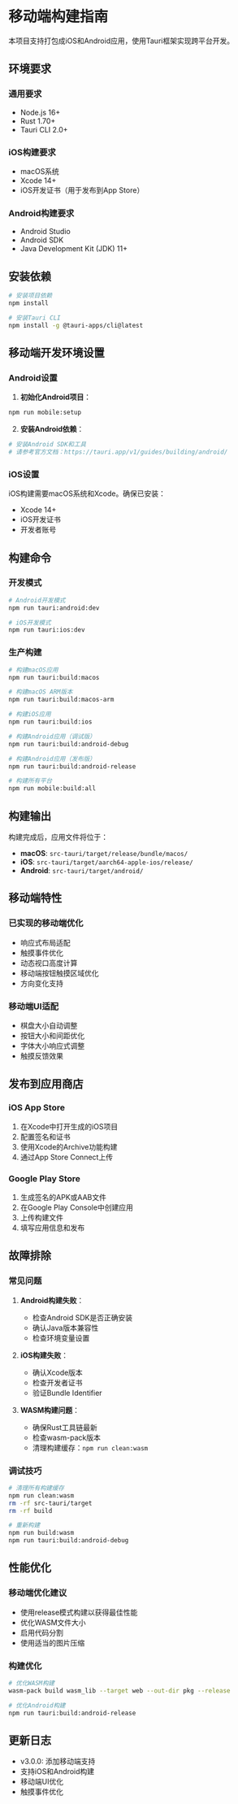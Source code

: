 # 移动端构建指南

本项目支持打包成iOS和Android应用，使用Tauri框架实现跨平台开发。

## 环境要求

### 通用要求
- Node.js 16+
- Rust 1.70+
- Tauri CLI 2.0+

### iOS构建要求
- macOS系统
- Xcode 14+
- iOS开发证书（用于发布到App Store）

### Android构建要求
- Android Studio
- Android SDK
- Java Development Kit (JDK) 11+

## 安装依赖

```bash
# 安装项目依赖
npm install

# 安装Tauri CLI
npm install -g @tauri-apps/cli@latest
```

## 移动端开发环境设置

### Android设置

1. **初始化Android项目**：
```bash
npm run mobile:setup
```

2. **安装Android依赖**：
```bash
# 安装Android SDK和工具
# 请参考官方文档：https://tauri.app/v1/guides/building/android/
```

### iOS设置

iOS构建需要macOS系统和Xcode。确保已安装：
- Xcode 14+
- iOS开发证书
- 开发者账号

## 构建命令

### 开发模式

```bash
# Android开发模式
npm run tauri:android:dev

# iOS开发模式
npm run tauri:ios:dev
```

### 生产构建

```bash
# 构建macOS应用
npm run tauri:build:macos

# 构建macOS ARM版本
npm run tauri:build:macos-arm

# 构建iOS应用
npm run tauri:build:ios

# 构建Android应用（调试版）
npm run tauri:build:android-debug

# 构建Android应用（发布版）
npm run tauri:build:android-release

# 构建所有平台
npm run mobile:build:all
```

## 构建输出

构建完成后，应用文件将位于：

- **macOS**: `src-tauri/target/release/bundle/macos/`
- **iOS**: `src-tauri/target/aarch64-apple-ios/release/`
- **Android**: `src-tauri/target/android/`

## 移动端特性

### 已实现的移动端优化
- 响应式布局适配
- 触摸事件优化
- 动态视口高度计算
- 移动端按钮触摸区域优化
- 方向变化支持

### 移动端UI适配
- 棋盘大小自动调整
- 按钮大小和间距优化
- 字体大小响应式调整
- 触摸反馈效果

## 发布到应用商店

### iOS App Store
1. 在Xcode中打开生成的iOS项目
2. 配置签名和证书
3. 使用Xcode的Archive功能构建
4. 通过App Store Connect上传

### Google Play Store
1. 生成签名的APK或AAB文件
2. 在Google Play Console中创建应用
3. 上传构建文件
4. 填写应用信息和发布

## 故障排除

### 常见问题

1. **Android构建失败**：
   - 检查Android SDK是否正确安装
   - 确认Java版本兼容性
   - 检查环境变量设置

2. **iOS构建失败**：
   - 确认Xcode版本
   - 检查开发者证书
   - 验证Bundle Identifier

3. **WASM构建问题**：
   - 确保Rust工具链最新
   - 检查wasm-pack版本
   - 清理构建缓存：`npm run clean:wasm`

### 调试技巧

```bash
# 清理所有构建缓存
npm run clean:wasm
rm -rf src-tauri/target
rm -rf build

# 重新构建
npm run build:wasm
npm run tauri:build:android-debug
```

## 性能优化

### 移动端优化建议
- 使用release模式构建以获得最佳性能
- 优化WASM文件大小
- 启用代码分割
- 使用适当的图片压缩

### 构建优化
```bash
# 优化WASM构建
wasm-pack build wasm_lib --target web --out-dir pkg --release

# 优化Android构建
npm run tauri:build:android-release
```

## 更新日志

- v3.0.0: 添加移动端支持
- 支持iOS和Android构建
- 移动端UI优化
- 触摸事件优化
